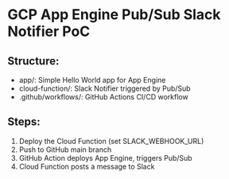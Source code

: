 # GCP App Engine Pub/Sub Slack Notifier PoC

## Structure:
- app/: Simple Hello World app for App Engine
- cloud-function/: Slack Notifier triggered by Pub/Sub
- .github/workflows/: GitHub Actions CI/CD workflow

## Steps:
1. Deploy the Cloud Function (set SLACK_WEBHOOK_URL)
2. Push to GitHub main branch
3. GitHub Action deploys App Engine, triggers Pub/Sub
4. Cloud Function posts a message to Slack
